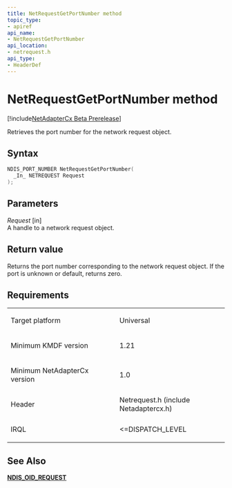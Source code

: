 ```yaml
---
title: NetRequestGetPortNumber method
topic_type:
- apiref
api_name:
- NetRequestGetPortNumber
api_location:
- netrequest.h
api_type:
- HeaderDef
---
```


# NetRequestGetPortNumber method

[!include[NetAdapterCx Beta Prerelease](../netcx-beta-prerelease.md)]

Retrieves the port number for the network request object. 

Syntax
------

```cpp
NDIS_PORT_NUMBER NetRequestGetPortNumber(
  _In_ NETREQUEST Request
);
```

Parameters
----------

*Request* [in]  
A handle to a network request object.

Return value
------------

Returns the port number corresponding to the network request object.  If the port is unknown or default, returns zero.

Requirements
------------

<table>
<colgroup>
<col width="50%" />
<col width="50%" />
</colgroup>
<tbody>
<tr class="odd">
<td align="left"><p>Target platform</p></td>
<td align="left">Universal</td>
</tr>
<tr class="even">
<td align="left"><p>Minimum KMDF version</p></td>
<td align="left"><p>1.21</p></td>
</tr>
<tr class="odd">
<td align="left"><p>Minimum NetAdapterCx version</p></td>
<td align="left"><p>1.0</p></td>
</tr>
<tr class="even">
<td align="left"><p>Header</p></td>
<td align="left">Netrequest.h (include Netadaptercx.h)</td>
</tr>
<tr class="odd">
<td align="left"><p>IRQL</p></td>
<td align="left"><p>&lt;=DISPATCH_LEVEL</p></td>
</tr>
</tbody>
</table>

See Also
-----
[**NDIS_OID_REQUEST**](https://msdn.microsoft.com/library/windows/hardware/ff566710)
